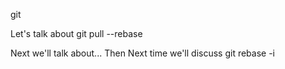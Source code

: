 git

Let's talk about git pull --rebase

Next we'll talk about...
Then
Next time we'll discuss git rebase -i
